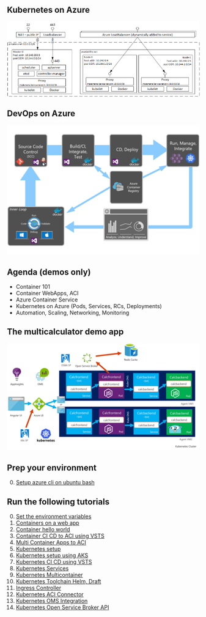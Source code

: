 
## Kubernetes on Azure
![](/img/kubernetes.png)

## DevOps on Azure

![](/img/kubernetes_on_azure.png)

## Agenda (demos only)
- Container 101
- Container WebApps, ACI
- Azure Container Service
- Kubernetes on Azure (Pods, Services, RCs, Deployments)
- Automation, Scaling, Networking, Monitoring

## The multicalculator demo app
![](/img/osba_multicalculator.png)

## Prep your environment
0. [Setup azure cli on ubuntu bash](BashCliSetup.md)

## Run the following tutorials
0. [Set the environment variables](Variables.md)
1. [Containers on a web app](WebApp.md)
2. [Container hello world](ContainerHelloWorld.md)
3. [Container CI CD to ACI using VSTS](ContainerCICDACI.md)
4. [Multi Container Apps to ACI](MultiContainerACI.md)
5. [Kubernetes setup](KubernetesSetup.md)
6. [Kubernetes setup using AKS](KubernetesClusterAKS.md)
6. [Kubernetes CI CD using VSTS](KubernetesCICD.md)
7. [Kubernetes Services](KubernetesServices.md)
8. [Kubernetes Multicontainer](KubernetesMultiCalculator.md)
9. [Kubernetes Toolchain Helm, Draft](KubernetesToolchain.md)
10. [Ingress Controller](KubernetesIngress.md)
11. [Kubernetes ACI Connector](KubeACIConnector.md)
12. [Kubernetes OMS Integration](KubernetesOMSAKS.md)
13. [Kubernetes Open Service Broker API](KubernetesServiceBroker.md)
